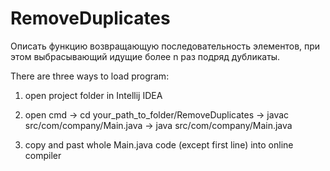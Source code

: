# RemoveDuplicates

Описать функцию возвращающую последовательность элементов, при этом выбрасывающий идущие более n раз подряд дубликаты.

There are three ways to load program:

1) open project folder in Intellij IDEA

2) open cmd -> cd your_path_to_folder/RemoveDuplicates -> javac src/com/company/Main.java -> java src/com/company/Main.java

3) copy and past whole Main.java code (except first line) into online compiler
